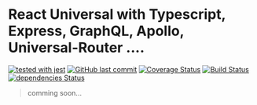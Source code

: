 # React Universal with Typescript, Express, GraphQL, Apollo, Universal-Router ....
[![tested with jest](https://img.shields.io/badge/tested_with-jest-99424f.svg)](https://github.com/facebook/jest)
[![GitHub last commit](https://img.shields.io/github/last-commit/google/skia.svg)](https://github.com/amagno/react-universal-typescript)
[![Coverage Status](https://coveralls.io/repos/github/amagno/react-universal-typescript/badge.svg?branch=master)](https://coveralls.io/github/amagno/react-universal-typescript?branch=master)
[![Build Status](https://travis-ci.org/amagno/react-universal-typescript.svg?branch=master)](https://travis-ci.org/amagno/react-universal-typescript)
[![dependencies Status](https://david-dm.org/amagno/react-universal-typescript/status.svg)](https://david-dm.org/amagno/react-universal-typescript)
> comming soon...